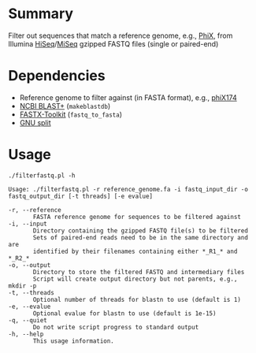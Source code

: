 # Summary
Filter out sequences that match a reference genome, e.g., [PhiX](https://www.illumina.com/content/dam/illumina-support/documents/products/technotes/technote_phixcontrolv3.pdf), from Illumina [HiSeq](https://www.illumina.com/systems/sequencing-platforms/hiseq-3000-4000.html)/[MiSeq](https://www.illumina.com/systems/sequencing-platforms/miseq.html) gzipped FASTQ files (single or paired-end)

# Dependencies
* Reference genome to filter against (in FASTA format), e.g., [phiX174](https://www.ncbi.nlm.nih.gov/nuccore/NC_001422.1?report=fasta)
* [NCBI BLAST+](https://blast.ncbi.nlm.nih.gov/doc/blast-help/downloadblastdata.html#downloadblastdata) (<code>makeblastdb</code>)
* [FASTX-Toolkit](http://hannonlab.cshl.edu/fastx_toolkit/) (<code>fastq_to_fasta</code>)
* [GNU split](https://www.gnu.org/software/coreutils/manual/html_node/split-invocation.html)

# Usage
```text
./filterfastq.pl -h

Usage: ./filterfastq.pl -r reference_genome.fa -i fastq_input_dir -o fastq_output_dir [-t threads] [-e evalue]

-r, --reference
       FASTA reference genome for sequences to be filtered against
-i, --input
       Directory containing the gzipped FASTQ file(s) to be filtered
       Sets of paired-end reads need to be in the same directory and are
       identified by their filenames containing either *_R1_* and *_R2_*
-o, --output
       Directory to store the filtered FASTQ and intermediary files
       Script will create output directory but not parents, e.g., mkdir -p
-t, --threads
       Optional number of threads for blastn to use (default is 1)
-e, --evalue
       Optional evalue for blastn to use (default is 1e-15)
-q, --quiet
       Do not write script progress to standard output
-h, --help
       This usage information.
```

